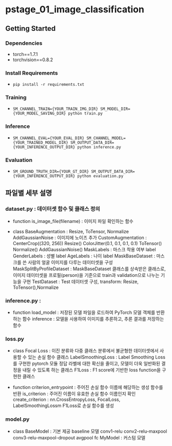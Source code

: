 # pstage_01_image_classification

## Getting Started    
### Dependencies
- torch==1.7.1
- torchvision==0.8.2                                                              

### Install Requirements
- `pip install -r requirements.txt`

### Training
- `SM_CHANNEL_TRAIN={YOUR_TRAIN_IMG_DIR} SM_MODEL_DIR={YOUR_MODEL_SAVING_DIR} python train.py`

### Inference
- `SM_CHANNEL_EVAL={YOUR_EVAL_DIR} SM_CHANNEL_MODEL={YOUR_TRAINED_MODEL_DIR} SM_OUTPUT_DATA_DIR={YOUR_INFERENCE_OUTPUT_DIR} python inference.py`

### Evaluation
- `SM_GROUND_TRUTH_DIR={YOUR_GT_DIR} SM_OUTPUT_DATA_DIR={YOUR_INFERENCE_OUTPUT_DIR} python evaluation.py`


## 파일별 세부 설명
### dataset.py : 데이터셋 함수 및 클래스 정의
- function
    is_image_file(filename) : 이미지 파일 확인하는 함수

- class
    BaseAugmentation   : Resize, ToTensor, Normalize
    AddGaussianNoise   : 이미지에 노이즈 추가
    CustomAugmentation : CenterCrop((320, 256))
                         Resize()
                         ColorJitter(0.1, 0.1, 0.1, 0.1)
                         ToTensor()
                         Normalize()
                         AddGaussianNoise()
    MaskLabels         : 마스크 착용 여부 label
    GenderLabels       : 성별 label
    AgeLabels          : 나이 label
    MaskBaseDataset    : 마스크를 쓴 사람의 얼굴 이미지를 다루는 데이터셋을 구성
    MaskSplitByProfileDataset : MaskBaseDataset 클래스를 상속받은 클래스로,
                                이미지 데이터셋을 프로필(person)을 기준으로 train과 validation으로 나누는 기능을 구현
    TestDataset : Test 데이터셋 구성, transform: Resize, ToTensor(),Normalize


### inference.py : 
- function
    load_model : 저장된 모델 파일을 로드하여 PyTorch 모델 객체를 반환하는 함수 
    inference  : 모델을 사용하여 이미지를 추론하고, 추론 결과를 저장하는 함수

### loss.py
- class
    Focal Loss         : 이진 분류와 다중 클래스 분류에서 불균형한 데이터셋에서 사용할 수 있는 손실 함수 클래스
    LabelSmoothingLoss : Label Smoothing Loss를 구현한 pytorch 모듈
                         정답 라벨에 대한 확신을 줄이고, 모델이 더욱 일반화된 결정을 내릴 수 있도록 하는 클래스
    F1Loss :  F1 score에 기반한 loss function을 구현한 클래스

- function
    criterion_entrypoint : 주어진 손실 함수 이름에 해당하는 생성 함수를 반환
    is_criterion : 주어진 이름이 유효한 손실 함수 이름인지 확인
    create_criterion : nn.CrossEntropyLoss, FocalLoss, LabelSmoothingLossm F1Loss로 손실 함수를 생성

### model.py
- class
    BaseModel : 기본 제공 baseline 모델
                conv1-relu
                conv2-relu-maxpool
                conv3-relu-maxpool-dropout
                avgpool
                fc
    MyModel : 커스텀 모델



